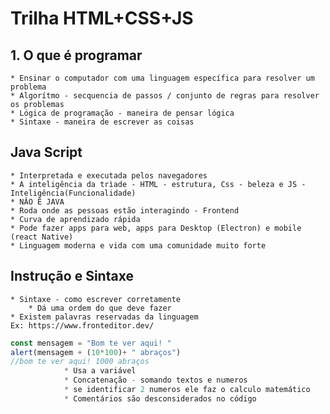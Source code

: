 # Trilha HTML+CSS+JS

## 1. O que é programar 
    * Ensinar o computador com uma linguagem específica para resolver um problema 
    * Algorítmo - secquencia de passos / conjunto de regras para resolver os problemas 
    * Lógica de programação - maneira de pensar lógica 
    * Sintaxe - maneira de escrever as coisas 

## Java Script 
    * Interpretada e executada pelos navegadores 
    * A inteligência da trìade - HTML - estrutura, Css - beleza e JS - Inteligência(Funcionalidade) 
    * NÂO É JAVA 
    * Roda onde as pessoas estão interagindo - Frontend 
    * Curva de aprendizado rápida 
    * Pode fazer apps para web, apps para Desktop (Electron) e mobile (react Native) 
    * Linguagem moderna e vida com uma comunidade muito forte 

## Instrução e Sintaxe
    * Sintaxe - como escrever corretamente 
        * Dá uma ordem do que deve fazer 
    * Existem palavras reservadas da linguagem 
    Ex: https://www.fronteditor.dev/ 
    
``` js 
const mensagem = "Bom te ver aqui! "
alert(mensagem + (10*100)+ " abraços")
//bom te ver aqui! 1000 abraços 
            * Usa a variável 
            * Concatenação - somando textos e numeros 
            * se identificar 2 numeros ele faz o calculo matemático
            * Comentários são desconsiderados no código 


